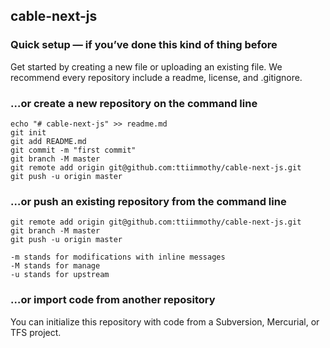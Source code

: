 ## cable-next-js

### Quick setup — if you’ve done this kind of thing before
Get started by creating a new file or uploading an existing file. We recommend every repository include a readme, license, and .gitignore.

### …or create a new repository on the command line

```
echo "# cable-next-js" >> readme.md
git init
git add README.md
git commit -m "first commit"
git branch -M master
git remote add origin git@github.com:ttiimmothy/cable-next-js.git
git push -u origin master
```

### …or push an existing repository from the command line

```
git remote add origin git@github.com:ttiimmothy/cable-next-js.git
git branch -M master
git push -u origin master
```

```
-m stands for modifications with inline messages
-M stands for manage
-u stands for upstream
```

### …or import code from another repository
You can initialize this repository with code from a Subversion, Mercurial, or TFS project.
